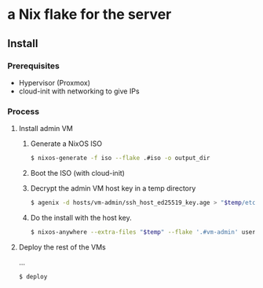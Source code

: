 # a Nix flake for the server

## Install

### Prerequisites

- Hypervisor (Proxmox)
- cloud-init with networking to give IPs

### Process

1. Install admin VM

    1. Generate a NixOS ISO

        ```sh
        $ nixos-generate -f iso --flake .#iso -o output_dir
        ```

    2. Boot the ISO (with cloud-init)

    3. Decrypt the admin VM host key in a temp directory

        ```sh
        $ agenix -d hosts/vm-admin/ssh_host_ed25519_key.age > "$temp/etc/ssh/ssh_host_ed25519_key"
        ```

    4. Do the install with the host key.
    
        ```sh
        $ nixos-anywhere --extra-files "$temp" --flake '.#vm-admin' user@host
        ```

2. Deploy the rest of the VMs

    ...

    ```sh
    $ deploy
    ```